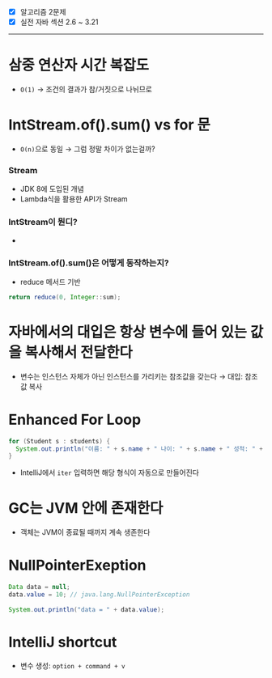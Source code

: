  - [x] 알고리즘 2문제
- [x] 실전 자바 섹션 2.6 ~ 3.21
------
# 삼중 연산자 시간 복잡도
- `O(1)` → 조건의 결과가 참/거짓으로 나뉘므로
# IntStream.of().sum() vs for 문
- `O(n)`으로 동일 → 그럼 정말 차이가 없는걸까?

### Stream
- JDK 8에 도입된 개념
- Lambda식을 활용한 API가 Stream
### IntStream이 뭔디?
- 
### IntStream.of().sum()은 어떻게 동작하는지?
- reduce 메서드 기반
```java
return reduce(0, Integer::sum);
```



# 자바에서의 대입은 항상 변수에 들어 있는 값을 복사해서 전달한다
- 변수는 인스턴스 자체가 아닌 인스턴스를 가리키는 참조값을 갖는다 → 대입: 참조값 복사

# Enhanced For Loop
```java
for (Student s : students) {  
  System.out.println("이름: " + s.name + " 나이: " + s.name + " 성적: " + s.grade);  
}
```
- IntelliJ에서 `iter` 입력하면 해당 형식이 자동으로 만들어진다

# GC는 JVM 안에 존재한다
- 객체는 JVM이 종료될 때까지 계속 생존한다

# NullPointerExeption
```java
Data data = null;  
data.value = 10; // java.lang.NullPointerException  
  
System.out.println("data = " + data.value);
```

# IntelliJ shortcut
- 변수 생성: `option + command + v`